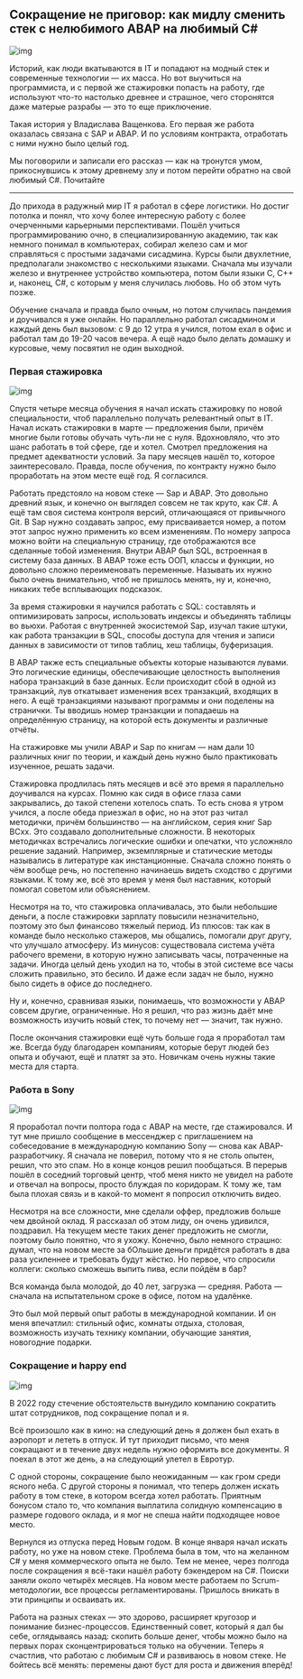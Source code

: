 ## Сокращение не приговор: как мидлу сменить стек с нелюбимого ABAP на любимый C#


![img](preview.jpg)

Историй, как люди вкатываются в IT и попадают на модный стек и современные технологии — их масса. Но вот выучиться на программиста, и с первой же стажировки попасть на работу, где используют что-то настолько древнее и страшное, чего сторонятся даже матерые разрабы — это то еще приключение.

Такая история у Владислава Ващенкова. Его первая же работа оказалась связана с SAP и ABAP. И по условиям контракта, отработать с ними нужно было целый год.


Мы поговорили и записали его рассказ — как на тронутся умом, прикоснувшись к этому древнему злу и потом перейти обратно на свой любимый C#. Почитайте

***



До прихода в радужный мир IT я работал в сфере логистики. Но достиг потолка и понял, что хочу более интересную работу с более очерченными карьерными перспективами. Пошёл учиться программированию очно, в специализированную академию, так как немного понимал в компьютерах, собирал железо сам и мог справляться с простыми задачами сисадмина. Курсы были двухлетние, предполагали знакомство с несколькими языками. Сначала мы изучали железо и внутреннее устройство компьютера, потом были языки С, С++ и, наконец, C#, с которым у меня случилась любовь. Но об этом чуть позже.

Обучение сначала и правда было очным, но потом случилась пандемия и доучивался я уже онлайн. Но параллельно работал сисадмином и каждый день был вызовом: с 9 до 12 утра я учился, потом ехал в офис и работал там до 19-20 часов вечера. А ещё надо было делать домашку и курсовые, чему посвятил не один выходной.

### Первая стажировка

![img](image1.jpg)

Спустя четыре месяца обучения я начал искать стажировку по новой специальности, чтоб параллельно получать релевантный опыт в IT. Начал искать стажировки в марте — предложения были, причём многие были готовы обучать чуть-ли не с нуля. Вдохновляло, что это шанс работать в той сфере, где и хотел. Смотрел предложения на предмет адекватности условий. За пару месяцев нашёл то, которое заинтересовало. Правда, после обучения, по контракту нужно было проработать на этом месте ещё год. Я согласился.

Работать предстояло на новом стеке — Sap и ABAP. Это довольно древний язык, и конечно он выглядел совсем не так круто, как C#. А ещё там своя система контроля версий, отличающаяся от привычного Git. В Sap нужно создавать запрос, ему присваивается номер, а потом этот запрос нужно применить ко всем изменениям. По номеру запроса можно войти на специальную страницу, где отображаются все сделанные тобой изменения. Внутри ABAP был SQL, встроенная в систему база данных. В ABAP тоже есть ООП, классы и функции, но довольно сложно переименовать переменные. Называть их нужно было очень внимательно, чтоб не пришлось менять, ну и, конечно, никаких тебе всплывающих подсказок.

За время стажировки я научился работать с SQL: составлять и оптимизировать запросы, использовать индексы и объединять таблицы во вьюхи. Работая с внутренней экосистемой Sap, изучал такие штуки, как работа транзакции в SQL, способы доступа для чтения и записи данных в зависимости от типов таблиц, хеш таблицы, буферизация.

В ABAP также есть специальные объекты которые называются лувами. Это логические единицы, обеспечивающие целостность выполнения набора транзакций в базе данных. Если происходит сбой в одной из транзакций, лув откатывает изменения всех транзакций, входящих в него. А ещё транзакциями называют программы и они поделены на странички. Ты вводишь номер транзакции и попадаешь на определённую страницу, на которой есть документы и различные отчёты.

На стажировке мы учили ABAP и Sap по книгам — нам дали 10 различных книг по теории, и каждый день нужно было практиковать изученное, решать задачи.

Стажировка продлилась пять месяцев и всё это время я параллельно доучивался на курсах. Помню как сидя в офисе глаза сами закрывались, до такой степени хотелось спать. То есть снова я утром учился, а после обеда приезжал в офис, но на этот раз читал методички, причём большинство — на английском, серия книг Sap BCxx. Это создавало дополнительные сложности. В некоторых методичках встречались логические ошибки и опечатки, что усложняло решение заданий.  Например, экземплярные и статические методы назывались в литературе как инстанционные. Сначала сложно понять о чём вообще речь, но постепенно начинаешь видеть сходство с другими языками. К тому же, всё это время у меня был наставник, который помогал советом или объяснением.

Несмотря на то, что стажировка оплачивалась, это были небольшие деньги, а после стажировки зарплату повысили незначительно, поэтому это был финансово тяжелый период. Из плюсов: так как в команде было несколько стажеров, мы общались, помогали друг другу,  что улучшало атмосферу. Из минусов: существовала система учёта рабочего времени, в которую нужно записывать часы, потраченные на задачи. Иногда целый день уходил на то, чтобы в этой системе все часы сложить правильно, это бесило. И даже если задач не было, нужно было сидеть в офисе до последнего.

Ну и, конечно, сравнивая языки, понимаешь, что возможности у ABAP совсем другие, ограниченные. Но я решил, что раз жизнь даёт мне возможность изучить новый стек, то почему нет — значит, так нужно.

После окончания стажировки ещё чуть больше года я проработал там же. Всегда буду благодарен компаниям, которые берут людей без опыта и обучают, ещё и платят за это. Новичкам очень нужны такие места для старта.


### Работа в Sony

![img](image2.jpg)

Я проработал почти полтора года с ABAP на месте, где стажировался. И тут мне пришло сообщение в мессенджер с приглашением на собеседование в международную компанию Sony — снова как ABAP-разработчику. Я сначала не поверил, потому что я не столь опытен,  решил, что это спам. Но в конце концов решил пообщаться. В перерыв пошёл в соседний торговый центр, чтоб меня никто не увидел на работе и отвечал на вопросы, просто блуждая по коридорам. К тому же, там была плохая связь и в какой-то момент я попросил отключить видео.

Несмотря на все сложности, мне сделали оффер, предложив больше чем двойной оклад. Я рассказал об этом лиду, он очень удивился, поздравил. На текущем месте таких денег предложить не смогли, поэтому было понятно, что я ухожу. Конечно, было немного страшно: думал, что на новом месте за бОльшие деньги придётся работать в два раза усиленнее и требовать будут жёстко. Но первое, что спросили коллеги: сколько сможешь выпить пива, если пойдём в бар?

Вся команда была молодой, до 40 лет, загрузка — средняя. Работа — сначала на испытательном сроке в офисе, потом на удалёнке.

Это был мой первый опыт работы в международной компании. И он меня впечатлил: стильный офис, комнаты отдыха, столовая, возможность изучать технику компании, обучающие занятия, новогодние подарки.

### Сокращение и happy end

![img](image3.jpg)

В 2022 году стечение обстоятельств вынудило компанию сократить штат сотрудников, под сокращение попал и я.

Всё произошло как в кино: на следующий день я должен был ехать в аэропорт и лететь в отпуск. И тут приходит письмо, что меня сокращают и в течение двух недель нужно оформить все документы. Я поехал в этот же день, а на следующий улетел в Евротур.

С одной стороны, сокращение было неожиданным — как гром среди ясного неба. С другой стороны я понимал, что теперь должен искать работу в том стеке, в котором всегда хотел работать. Приятным бонусом стало то, что компания выплатила солидную компенсацию в размере годового оклада, и я мог не спеша найти подходящее новое место.

Вернулся из отпуска перед Новым годом. В конце января начал искать работу, но уже на новом стеке. Проблема была в том, что на желанном C# у меня коммерческого опыта не было. Тем не менее, через полгода после сокращения я всё-таки нашёл работу бэкендером на С#. Поиски заняли около четырёх месяцев. На новом месте работаем по Scrum-методологии, все процессы регламентированы. Пришлось вникать в эти принципы и осваивать их.

Работа на разных стеках — это здорово, расширяет кругозор и понимание бизнес-процессов. Единственный совет, который я дал бы себе, оглядываясь назад: скопить больше денег, чтобы можно было на первых порах сконцентрироваться только на обучении. Теперь я счастлив, что работаю с любимым C# и развиваюсь в новом стеке. Не бойтесь всё менять: перемены дают буст для роста и движения вперёд!
